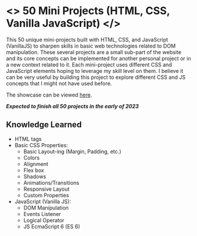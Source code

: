 ﻿# <> 50 Mini Projects (HTML, CSS, Vanilla JavaScript) </>

This 50 unique mini-projects built with HTML, CSS, and JavaScript (VanillaJS) to sharpen skills in
basic web technologies related to DOM manipulation.
These several projects are a small sub-part of the website and its core
concepts can be implemented for another personal project or in a new context related to it. Each mini-project uses different CSS and JavaScript elements hoping to leverage my skill level on them.
I believe it can be very useful by building this project to explore different CSS and JS concepts that I might not have used before.

The showcase can be viewed <a href="https://mekdie.github.io/50projects/" target="_blank">here</a>.

**_Expected to finish all 50 projects in the early of 2023_**

## Knowledge Learned

-   HTML tags
-   Basic CSS Properties:
    -   Basic Layout-ing (Margin, Padding, etc.)
    -   Colors
    -   Alignment
    -   Flex box
    -   Shadows
    -   Animations/Transitions
    -   Responsive Layout
    -   Custom Properties
-   JavaScript (Vanilla JS):
    -   DOM Manipulation
    -   Events Listener
    -   Logical Operator
    -   JS EcmaScript 6 (ES 6)
